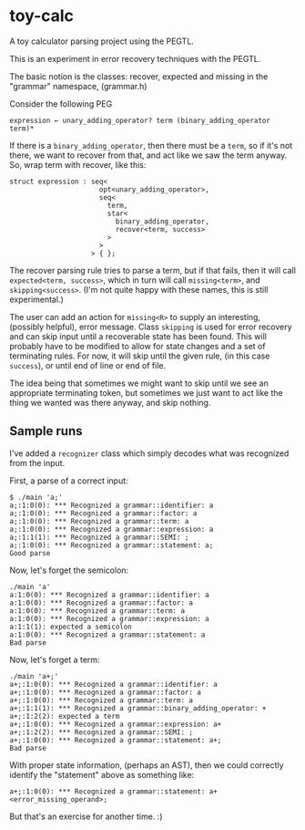 # toy-calc
A toy calculator parsing project using the PEGTL.

This is an experiment in error recovery techniques with the PEGTL.

The basic notion is the classes:
   recover, expected and missing in the "grammar" namespace, (grammar.h)

Consider the following PEG

```
expression ← unary_adding_operator? term (binary_adding_operator term)*
```

If there is a `binary_adding_operator`, then there must be a `term`, so if
it's not there, we want to recover from that, and act like we saw the
term anyway. So, wrap term with recover, like this:

```
struct expression : seq<
                      opt<unary_adding_operator>,
                      seq<
                        term,
                        star<
                          binary_adding_operator,
                          recover<term, success>
                        >
                      >
                    > { };
```

The recover parsing rule tries to parse a term, but if that fails, then
it will call `expected<term, success>`, which in turn will call
`missing<term>`, and `skipping<success>`.  (I'm not quite happy with these
names, this is still experimental.)

The user can add an action for `missing<R>` to supply an interesting,
(possibly helpful), error message.  Class `skipping` is used for error
recovery and can skip input until a recoverable state has been found.
This will probably have to be modified to allow for state changes and
a set of terminating rules.  For now, it will skip until the given
rule, (in this case `success`), or until end of line or end of file.

The idea being that sometimes we might want to skip until we see an
appropriate terminating token, but sometimes we just want to act like
the thing we wanted was there anyway, and skip nothing.

## Sample runs

I've added a `recognizer` class which simply decodes what was recognized
from the input.

First, a parse of a correct input:
```
$ ./main 'a;'
a;:1:0(0): *** Recognized a grammar::identifier: a
a;:1:0(0): *** Recognized a grammar::factor: a
a;:1:0(0): *** Recognized a grammar::term: a
a;:1:0(0): *** Recognized a grammar::expression: a
a;:1:1(1): *** Recognized a grammar::SEMI: ;
a;:1:0(0): *** Recognized a grammar::statement: a;
Good parse
```

Now, let's forget the semicolon:

```
./main 'a'
a:1:0(0): *** Recognized a grammar::identifier: a
a:1:0(0): *** Recognized a grammar::factor: a
a:1:0(0): *** Recognized a grammar::term: a
a:1:0(0): *** Recognized a grammar::expression: a
a:1:1(1): expected a semicolon
a:1:0(0): *** Recognized a grammar::statement: a
Bad parse
```

Now, let's forget a term:

```
./main 'a+;'
a+;:1:0(0): *** Recognized a grammar::identifier: a
a+;:1:0(0): *** Recognized a grammar::factor: a
a+;:1:0(0): *** Recognized a grammar::term: a
a+;:1:1(1): *** Recognized a grammar::binary_adding_operator: +
a+;:1:2(2): expected a term
a+;:1:0(0): *** Recognized a grammar::expression: a+
a+;:1:2(2): *** Recognized a grammar::SEMI: ;
a+;:1:0(0): *** Recognized a grammar::statement: a+;
Bad parse
```

With proper state information, (perhaps an AST), then we could correctly
identify the "statement" above as something like:

```
a+;:1:0(0): *** Recognized a grammar::statement: a+<error_missing_operand>;
```

But that's an exercise for another time. :)
